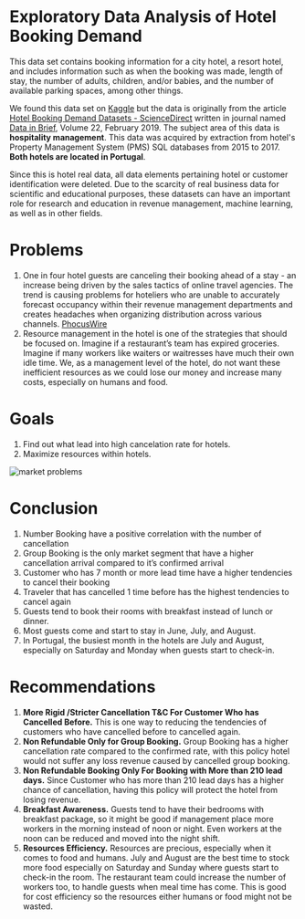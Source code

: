 # Exploratory Data Analysis of Hotel Booking Demand
This data set contains booking information for a city hotel, a resort hotel, and includes information such as when the booking was made, length of stay, the number of adults, children, and/or babies, and the number of available parking spaces, among other things.

We found this data set on [Kaggle](https://www.kaggle.com/jessemostipak/hotel-booking-demand) but the data is originally from the article [Hotel Booking Demand Datasets - ScienceDirect](https://www.sciencedirect.com/science/article/pii/S2352340918315191) written in journal named [Data in Brief](https://www.sciencedirect.com/journal/data-in-brief), Volume 22, February 2019. 
The subject area of this data is **hospitality management**. This data was acquired by extraction from hotel's Property Management System (PMS) SQL databases from 2015 to 2017. **Both hotels are located in Portugal**.

Since this is hotel real data, all data elements pertaining hotel or customer identification were deleted. Due to the scarcity of real business data for scientific and educational purposes, these datasets can have an important role for research and education in revenue management, machine learning, as well as in other fields.

# Problems
1. One in four hotel guests are canceling their booking ahead of a stay - an increase being driven by the sales tactics of online travel agencies.
The trend is causing problems for hoteliers who are unable to accurately forecast occupancy within their revenue management departments and creates headaches when organizing distribution across various channels. [PhocusWire](https://www.phocuswire.com/Hotel-distribution-market-share-distribution-analysis#:~:text=The%20average%20cancelation%20rate%20in,of%206.4%25%20over%20four%20years)
2. Resource management in the hotel is one of the strategies that should be focused on. Imagine if a restaurant’s team has expired groceries. Imagine if many workers like waiters or waitresses have much their own idle time. 
We, as a management level of the hotel, do not want these inefficient resources as we could lose our money and increase many costs, especially on humans and food.

# Goals
1. Find out what lead into high cancelation rate for hotels.
2. Maximize resources within hotels.


![market problems](https://github.com/brdx88/hotel_booking_demand_EDA/blob/main1.png)




# Conclusion
1. Number Booking have a positive correlation with the number of cancellation
2. Group Booking is the only market segment that have a higher cancellation  arrival  compared to it’s confirmed arrival
3. Customer who has 7 month or more lead time have a higher tendencies to cancel their booking
4. Traveler that has cancelled 1 time before has the highest tendencies to cancel again
5. Guests tend to book their rooms with breakfast instead of lunch or dinner.
6. Most guests come and start to stay in June, July, and August.
7. In Portugal, the busiest month in the hotels are July and August, especially on Saturday and Monday when guests start to check-in.

# Recommendations
1. **More Rigid /Stricter  Cancellation T&C  For Customer Who has Cancelled Before.** This is  one way to  reducing the tendencies of customers who have cancelled before to cancelled again.
2. **Non Refundable Only for Group Booking.** Group Booking has a higher cancellation rate compared to the confirmed rate,  with this policy hotel would not suffer  any loss revenue caused by cancelled group booking.
3. **Non Refundable Booking Only For Booking with More than 210 lead days.** Since Customer who has more than 210  lead days has a higher chance of cancellation, having this policy will protect the hotel from losing revenue.
4. **Breakfast Awareness.** Guests tend to have their bedrooms with breakfast package, so it might be good if management place more workers in the morning instead of noon or night. Even workers at the noon can be reduced and moved into the night shift. 
5. **Resources Efficiency.** Resources are precious, especially when it comes to food and humans. July and August are the best time to stock more food especially on Saturday and Sunday where guests start to check-in the room. The restaurant team could increase the number of workers too, to handle guests when meal time has come. This is good for cost efficiency so the resources either humans or food might not be wasted.
